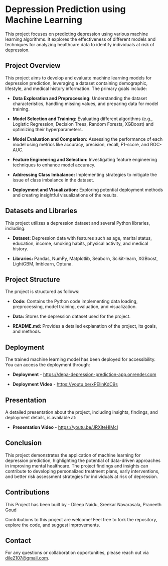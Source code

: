 
# Depression Prediction using Machine Learning

This project focuses on predicting depression using various machine learning algorithms. It explores the effectiveness of different models and techniques for analyzing healthcare data to identify individuals at risk of depression.

## Project Overview

This project aims to develop and evaluate machine learning models for depression prediction, leveraging a dataset containing demographic, lifestyle, and medical history information. The primary goals include:

-   **Data Exploration and Preprocessing:** Understanding the dataset characteristics, handling missing values, and preparing data for model training.
    
-   **Model Selection and Training:** Evaluating different algorithms (e.g., Logistic Regression, Decision Trees, Random Forests, XGBoost) and optimizing their hyperparameters.
    
-   **Model Evaluation and Comparison:** Assessing the performance of each model using metrics like accuracy, precision, recall, F1-score, and ROC-AUC.
    
-   **Feature Engineering and Selection:** Investigating feature engineering techniques to enhance model accuracy.
    
-   **Addressing Class Imbalance:** Implementing strategies to mitigate the issue of class imbalance in the dataset.
    
-   **Deployment and Visualization:** Exploring potential deployment methods and creating insightful visualizations of the results.
    

## Datasets and Libraries

This project utilizes a depression dataset and several Python libraries, including:

-   **Dataset:** Depression data with features such as age, marital status, education, income, smoking habits, physical activity, and medical history.
    
-   **Libraries:** Pandas, NumPy, Matplotlib, Seaborn, Scikit-learn, XGBoost, LightGBM, Imblearn, Optuna.
    

## Project Structure

The project is structured as follows:

-   **Code:** Contains the Python code implementing data loading, preprocessing, model training, evaluation, and visualization.
    
-   **Data:** Stores the depression dataset used for the project.
    
-   **README.md:** Provides a detailed explanation of the project, its goals, and methods.
    

## Deployment

The trained machine learning model has been deployed for accessibility. You can access the deployment through:

-   **Deployment** - https://depa-depression-prediction-app.onrender.com
    
-   **Deployment Video** - https://youtu.be/xPEIinKdC9s
    

## Presentation

A detailed presentation about the project, including insights, findings, and deployment details, is available at:

-   **Presentation Video** - https://youtu.be/JRXlteHIMcI
    

## Conclusion

This project demonstrates the application of machine learning for depression prediction, highlighting the potential of data-driven approaches in improving mental healthcare. The project findings and insights can contribute to developing personalized treatment plans, early interventions, and better risk assessment strategies for individuals at risk of depression.

## Contributions

This Project has been built by - Dileep Naidu, Sreekar Navarasala, Praneeth Goud

Contributions to this project are welcome! Feel free to fork the repository, explore the code, and suggest improvements.

## Contact

For any questions or collaboration opportunities, please reach out via dile2107@gmail.com.

